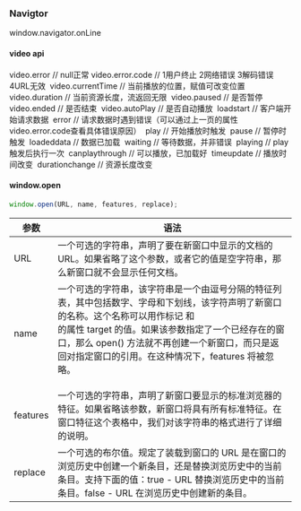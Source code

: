 ### Navigtor
window.navigator.onLine

#### video api
video.error // null正常
video.error.code // 1用户终止 2网络错误 3解码错误 4URL无效 
video.currentTime // 当前播放的位置，赋值可改变位置 
video.duration // 当前资源长度，流返回无限 
video.paused // 是否暂停 
video.ended // 是否结束 
video.autoPlay // 是否自动播放 
loadstart // 客户端开始请求数据 
error // 请求数据时遇到错误（可以通过上一页的属性video.error.code查看具体错误原因） 
play // 开始播放时触发 
pause // 暂停时触发 
loadeddata // 数据已加载 
waiting // 等待数据，并非错误 
playing // play触发后执行一次 
canplaythrough // 可以播放，已加载好 
timeupdate // 播放时间改变 
durationchange // 资源长度改变

#### window.open
```javascript
window.open(URL, name, features, replace);
```

| 参数 | 语法 |
| --- | --- |
| URL | 一个可选的字符串，声明了要在新窗口中显示的文档的 URL。如果省略了这个参数，或者它的值是空字符串，那么新窗口就不会显示任何文档。 |
| name | 一个可选的字符串，该字符串是一个由逗号分隔的特征列表，其中包括数字、字母和下划线，该字符声明了新窗口的名称。这个名称可以用作标记 <a> 和 <form> 的属性 target 的值。如果该参数指定了一个已经存在的窗口，那么 open() 方法就不再创建一个新窗口，而只是返回对指定窗口的引用。在这种情况下，features 将被忽略。  |
| features  | 一个可选的字符串，声明了新窗口要显示的标准浏览器的特征。如果省略该参数，新窗口将具有所有标准特征。在窗口特征这个表格中，我们对该字符串的格式进行了详细的说明。 |
| replace | 一个可选的布尔值。规定了装载到窗口的 URL 是在窗口的浏览历史中创建一个新条目，还是替换浏览历史中的当前条目。支持下面的值：true - URL 替换浏览历史中的当前条目。false - URL 在浏览历史中创建新的条目。 |